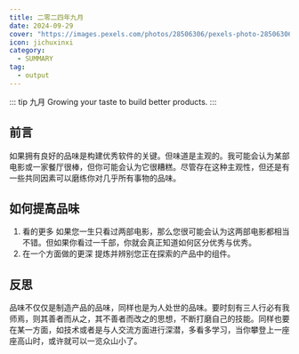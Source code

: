 ```yaml
---
title: 二零二四年九月
date: 2024-09-29
cover: "https://images.pexels.com/photos/28506306/pexels-photo-28506306.jpeg?auto=compress&cs=tinysrgb&w=1260&h=750&dpr=1"
icon: jichuxinxi
category:
  - SUMMARY
tag:
  - output
---
```


::: tip 九月
Growing your taste to build better products.
:::

## 前言
如果拥有良好的品味是构建优秀软件的关键。但味道是主观的。我可能会认为某部电影或一家餐厅很棒，但你可能会认为它很糟糕。尽管存在这种主观性，但还是有一些共同因素可以磨练你对几乎所有事物的品味。

## 如何提高品味
1. 看的更多
    如果您一生只看过两部电影，那么您很可能会认为这两部电影都相当不错。但如果你看过一千部，你就会真正知道如何区分优秀与优秀。
2. 在一个方面做的更深
    提炼并辨别您正在探索的产品中的组件。

## 反思
品味不仅仅是制造产品的品味，同样也是为人处世的品味。要时刻有三人行必有我师焉，则其善者而从之，其不善者而改之的思想，不断打磨自己的技能。同样也要在某一方面，如技术或者是与人交流方面进行深潜，多看多学习，当你攀登上一座座高山时，或许就可以一览众山小了。

